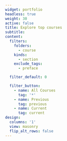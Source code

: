 ```yaml
---
widget: portfolio
headless: true
weight: 30
active: false
title: Explore top courses
subtitle:
content:
  filters:
    folders:
      - course
    kinds:
      - section
    exclude_tags:
      - preface

  filter_default: 0

  filter_button:
    - name: All Courses
      tag: '*'
    - name: Previous
      tag: previous
    - name: Current
      tag: current
design:
  columns: '1'
  view: masonry
  flip_alt_rows: false
---
```

